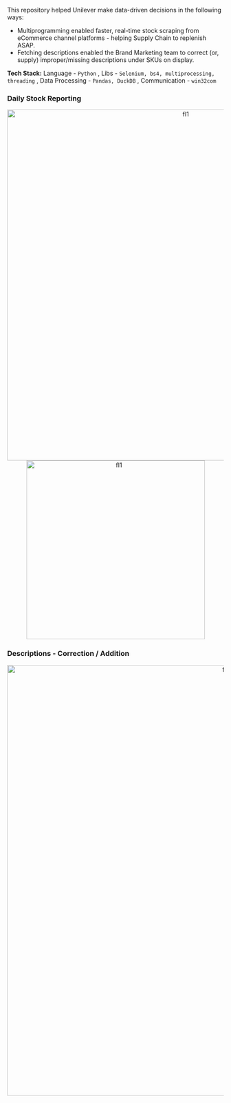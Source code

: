 This repository helped Unilever make data-driven decisions in the following ways:
- Multiprogramming enabled faster, real-time stock scraping from eCommerce channel platforms - helping Supply Chain to replenish ASAP.
- Fetching descriptions enabled the Brand Marketing team to correct (or, supply) improper/missing descriptions under SKUs on display.

**Tech Stack:** Language - `Python` , Libs - `Selenium, bs4, multiprocessing, threading` , Data Processing - `Pandas, DuckDB` , Communication - `win32com`

### Daily Stock Reporting
<p align="center">
<img width="815" alt="fl1" src="https://github.com/shithi30/Multiprogramming_for_eCommerce_Stock_Scraping/assets/43873081/920fc641-4f5e-4bf7-9065-c2f4a8d0ecfa">
<br>
<img width="415" alt="fl1" src="https://github.com/shithi30/Multiprogramming_for_eCommerce_Stock_Scraping/assets/43873081/18f28d7d-24ea-403f-8bf9-ddbeb86283cd)">
</p>

### Descriptions - Correction / Addition
<p align="center">
<img width="1000" alt="fl1" src="https://github.com/shithi30/Multiprogramming_for_eCommerce_Stock_Scraping/assets/43873081/17d0e26e-ff1e-4822-83f8-169773e9d8c5)">
</p>


